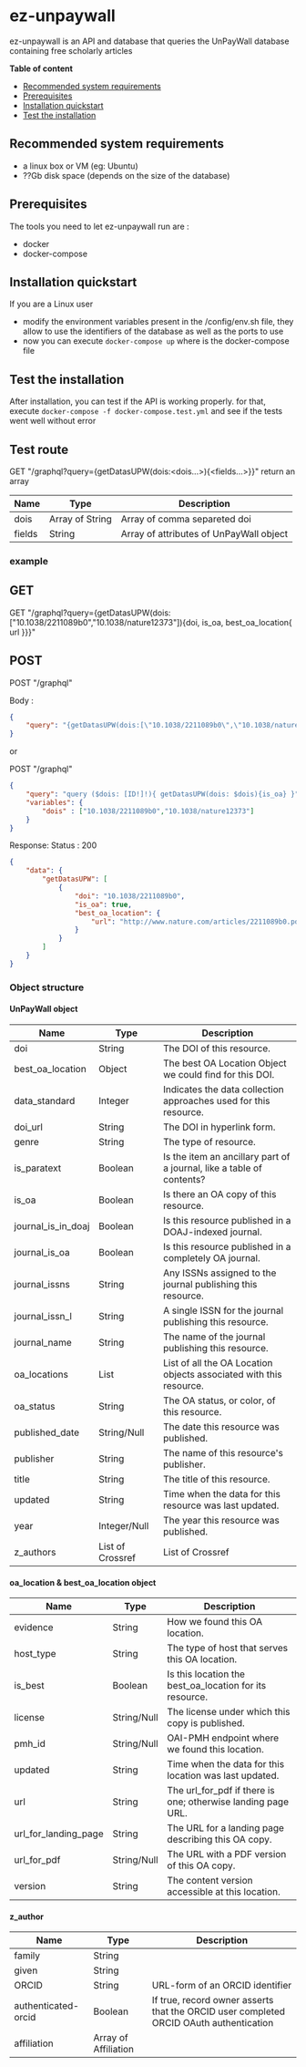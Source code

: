 # ez-unpaywall #

ez-unpaywall is an API and database that queries the UnPayWall database containing free scholarly articles

**Table of content**
- [Recommended system requirements](#recommended-system-requirements)
- [Prerequisites](#prerequisites)
- [Installation quickstart](#installation-quickstart)
- [Test the installation](#test-the-installation)

## Recommended system requirements ##

- a linux box or VM (eg: Ubuntu)
- ??Gb disk space (depends on the size of the database)

## Prerequisites ##

The tools you need to let ez-unpaywall run are :
* docker
* docker-compose

## Installation quickstart ##

If you are a Linux user
- modify the environment variables present in the /config/env.sh file, they allow to use the identifiers of the database as well as the ports to use
- now you can execute ```docker-compose up``` where is the docker-compose file

## Test the installation ##

After installation, you can test if the API is working properly. for that, execute ```docker-compose -f docker-compose.test.yml``` and see if the tests went well without error

## Test route ##

GET "/graphql?query={getDatasUPW(dois:<dois...>){<fields...>}}"
return an array


| Name | Type | Description |
| --- | --- | --- |
| dois | Array of String | Array of comma separeted doi  |
| fields | String | Array of attributes of UnPayWall object |

### example ###

## GET ##

GET "/graphql?query={getDatasUPW(dois:["10.1038/2211089b0","10.1038/nature12373"]){doi, is_oa, best_oa_location{ url }}}"

## POST ##

POST "/graphql"

Body :

```json
{
    "query": "{getDatasUPW(dois:[\"10.1038/2211089b0\",\"10.1038/nature12373\"]){doi, is_oa, best_oa_location{ url }}}"
}
```

or 


POST "/graphql"

```json
{
    "query": "query ($dois: [ID!]!){ getDatasUPW(dois: $dois){is_oa} }",
    "variables": { 
        "dois" : ["10.1038/2211089b0","10.1038/nature12373"]
    }
}
```

Response: 
Status : 200

```json
{
    "data": {
        "getDatasUPW": [
            {
                "doi": "10.1038/2211089b0",
                "is_oa": true,
                "best_oa_location": {
                    "url": "http://www.nature.com/articles/2211089b0.pdf"
                }
            }
        ]
    }
}
```


### Object structure ###

#### UnPayWall object ####

| Name | Type | Description |
| --- | --- | --- |
| doi | String | The DOI of this resource. |
| best_oa_location | Object | The best OA Location Object we could find for this DOI. |
| data_standard | Integer | Indicates the data collection approaches used for this resource. |
| doi_url | String | The DOI in hyperlink form. |
| genre | String | The type of resource. |
| is_paratext | Boolean | Is the item an ancillary part of a journal, like a table of contents? |
| is_oa | Boolean | Is there an OA copy of this resource. |
| journal_is_in_doaj | Boolean | Is this resource published in a DOAJ-indexed journal. |
| journal_is_oa | Boolean | Is this resource published in a completely OA journal. |
| journal_issns | String | Any ISSNs assigned to the journal publishing this resource. |
| journal_issn_l | String | A single ISSN for the journal publishing this resource. |
| journal_name | String | The name of the journal publishing this resource. |
| oa_locations | List | List of all the OA Location objects associated with this resource. |
| oa_status | String | The OA status, or color, of this resource. |
| published_date | String/Null | The date this resource was published. |
| publisher | String | The name of this resource's publisher. |
| title | String | The title of this resource. |
| updated | String | Time when the data for this resource was last updated. |
| year | Integer/Null | The year this resource was published. |
| z_authors | List of Crossref | List of Crossref |

#### oa_location & best_oa_location object ####

| Name | Type | Description |
| --- | --- | --- |
| evidence | String | How we found this OA location. |
| host_type | String | The type of host that serves this OA location. |
| is_best | Boolean | Is this location the best_oa_location for its resource.	 |
| license | String/Null | The license under which this copy is published. |
| pmh_id | String/Null | OAI-PMH endpoint where we found this location. |
| updated | String | Time when the data for this location was last updated. |
| url | String | The url_for_pdf if there is one; otherwise landing page URL. |
| url_for_landing_page | String | The URL for a landing page describing this OA copy. |
| url_for_pdf | String/Null | The URL with a PDF version of this OA copy. |
| version | String | The content version accessible at this location. |

#### z_author ####
| Name | Type | Description |
| --- | --- | --- |
| family | String | |
| given | String | |
| ORCID | String | URL-form of an ORCID identifier |
| authenticated-orcid | Boolean | If true, record owner asserts that the ORCID user completed ORCID OAuth authentication |
| affiliation | Array of Affiliation |  |

